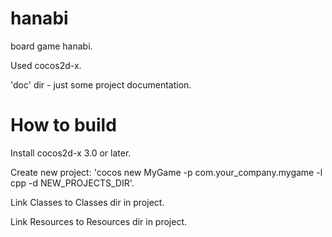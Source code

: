 hanabi
======

board game hanabi.

Used cocos2d-x.

'doc' dir - just some project documentation.

How to build
====

Install cocos2d-x 3.0 or later.

Create new project: 'cocos new MyGame -p com.your_company.mygame -l cpp -d NEW_PROJECTS_DIR'.

Link Classes to Classes dir in project.

Link Resources to Resources dir in project.

